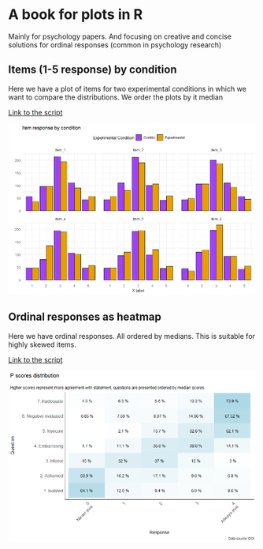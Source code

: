 # A book for plots in R

Mainly for psychology papers. And focusing on creative and concise solutions for ordinal responses (common in psychology research)


## Items (1-5 response) by condition

Here we have a plot of items for two experimental conditions in which we want to compare the distributions. We order the plots by it median

[Link to the script](/scripts/ordinal_by_cond.R)

![Plot by condition](plots/items_by_cond.png)

## Ordinal responses as heatmap

Here we have ordinal responses. All ordered by medians. This is suitable for highly skewed items. 

[Link to the script](/scripts/ordinal.R)

![Plot by condition](plots/ordinal_percent.png)


